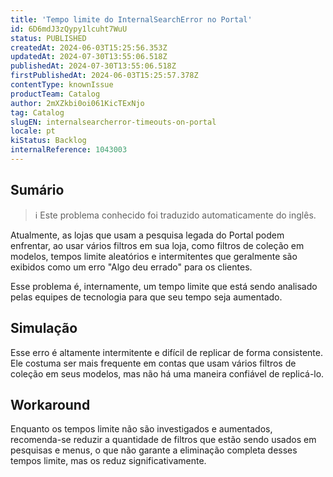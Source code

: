 ```yaml
---
title: 'Tempo limite do InternalSearchError no Portal'
id: 6D6mdJ3zQypy1lcuht7WuU
status: PUBLISHED
createdAt: 2024-06-03T15:25:56.353Z
updatedAt: 2024-07-30T13:55:06.518Z
publishedAt: 2024-07-30T13:55:06.518Z
firstPublishedAt: 2024-06-03T15:25:57.378Z
contentType: knownIssue
productTeam: Catalog
author: 2mXZkbi0oi061KicTExNjo
tag: Catalog
slugEN: internalsearcherror-timeouts-on-portal
locale: pt
kiStatus: Backlog
internalReference: 1043003
---
```


## Sumário

>ℹ️ Este problema conhecido foi traduzido automaticamente do inglês.


Atualmente, as lojas que usam a pesquisa legada do Portal podem enfrentar, ao usar vários filtros em sua loja, como filtros de coleção em modelos, tempos limite aleatórios e intermitentes que geralmente são exibidos como um erro "Algo deu errado" para os clientes.

Esse problema é, internamente, um tempo limite que está sendo analisado pelas equipes de tecnologia para que seu tempo seja aumentado.

## Simulação


Esse erro é altamente intermitente e difícil de replicar de forma consistente. Ele costuma ser mais frequente em contas que usam vários filtros de coleção em seus modelos, mas não há uma maneira confiável de replicá-lo.



## Workaround


Enquanto os tempos limite não são investigados e aumentados, recomenda-se reduzir a quantidade de filtros que estão sendo usados em pesquisas e menus, o que não garante a eliminação completa desses tempos limite, mas os reduz significativamente.





